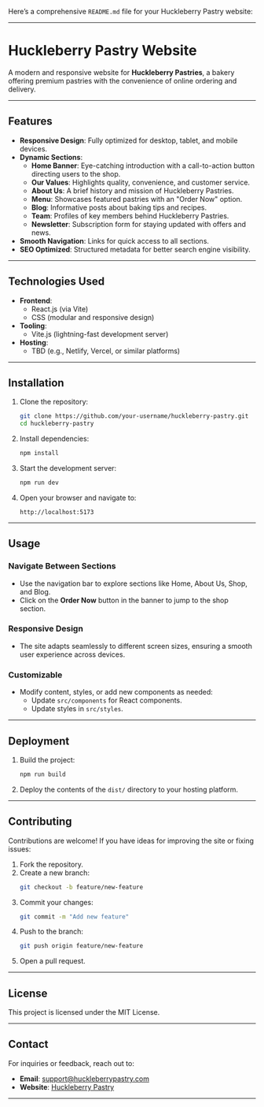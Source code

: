 Here’s a comprehensive `README.md` file for your Huckleberry Pastry website:

---

# **Huckleberry Pastry Website**

A modern and responsive website for **Huckleberry Pastries**, a bakery offering premium pastries with the convenience of online ordering and delivery.

---

## **Features**
- **Responsive Design**: Fully optimized for desktop, tablet, and mobile devices.
- **Dynamic Sections**:
    - **Home Banner**: Eye-catching introduction with a call-to-action button directing users to the shop.
    - **Our Values**: Highlights quality, convenience, and customer service.
    - **About Us**: A brief history and mission of Huckleberry Pastries.
    - **Menu**: Showcases featured pastries with an "Order Now" option.
    - **Blog**: Informative posts about baking tips and recipes.
    - **Team**: Profiles of key members behind Huckleberry Pastries.
    - **Newsletter**: Subscription form for staying updated with offers and news.
- **Smooth Navigation**: Links for quick access to all sections.
- **SEO Optimized**: Structured metadata for better search engine visibility.

---

## **Technologies Used**
- **Frontend**:
    - React.js (via Vite)
    - CSS (modular and responsive design)
- **Tooling**:
    - Vite.js (lightning-fast development server)
- **Hosting**:
    - TBD (e.g., Netlify, Vercel, or similar platforms)

---

## **Installation**

1. Clone the repository:
   ```bash
   git clone https://github.com/your-username/huckleberry-pastry.git
   cd huckleberry-pastry
   ```

2. Install dependencies:
   ```bash
   npm install
   ```

3. Start the development server:
   ```bash
   npm run dev
   ```

4. Open your browser and navigate to:
   ```
   http://localhost:5173
   ```
---

## **Usage**

### **Navigate Between Sections**
- Use the navigation bar to explore sections like Home, About Us, Shop, and Blog.
- Click on the **Order Now** button in the banner to jump to the shop section.

### **Responsive Design**
- The site adapts seamlessly to different screen sizes, ensuring a smooth user experience across devices.

### **Customizable**
- Modify content, styles, or add new components as needed:
    - Update `src/components` for React components.
    - Update styles in `src/styles`.

---

## **Deployment**
1. Build the project:
   ```bash
   npm run build
   ```

2. Deploy the contents of the `dist/` directory to your hosting platform.

---

## **Contributing**
Contributions are welcome! If you have ideas for improving the site or fixing issues:
1. Fork the repository.
2. Create a new branch:
   ```bash
   git checkout -b feature/new-feature
   ```
3. Commit your changes:
   ```bash
   git commit -m "Add new feature"
   ```
4. Push to the branch:
   ```bash
   git push origin feature/new-feature
   ```
5. Open a pull request.

---

## **License**
This project is licensed under the MIT License.

---

## **Contact**
For inquiries or feedback, reach out to:
- **Email**: support@huckleberrypastry.com
- **Website**: [Huckleberry Pastry](#)

---

